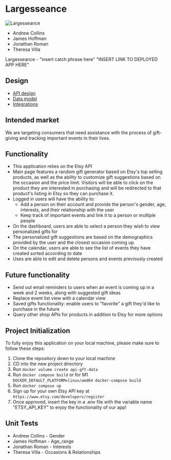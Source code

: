 # Largesseance
![Largesseance](/uploads/2a20566b081b5dfda9fb37b6015d9eb7/ezgif.com-gif-maker__1_.gif)

- Andrew Collins
- James Hoffman
- Jonathan Roman
- Theresa Villa

Largesseance - "insert catch phrase here"
"INSERT LINK TO DEPLOYED APP HERE"

## Design
- [API design](docs/api-design.md)
- [Data model](docs/data-model.md)
- [Integrations](docs/integrations.md)

## Intended market

We are targeting consumers that need assistance with the process of gift-giving and tracking important events in their lives.

## Functionality

- This application relies on the Etsy API
- Main page features a random gift generator based on Etsy's top selling products, as well as the ability to customize gift suggestions based on the occasion and the price limit. Visitors will be able to click on the product they are interested in purchasing and will be redirected to that product's listing in Etsy so they can purchase it.
- Logged in users will have the ability to:
  - Add a person on their account and provide the person's gender, age, interests, and their relationship with the user
  - Keep track of important events and link it to a person or multiple people
- On the dashboard, users are able to select a person they wish to view personalized gifts for
- The personalized gift suggestions are based on the demographics provided by the user and the closest occasion coming up.
- On the calendar, users are able to see the list of events they have created sorted according to date
- Uses are able to edit and delete persons and events previously created

## Future functionality

- Send out email reminders to users when an event is coming up in a week and 2 weeks, along with suggested gift ideas
- Replace event list view with a calendar view
- Saved gifts functionality: enable users to "favorite" a gift they'd like to purchase in the future
- Query other shop APIs for products in addition to Etsy for more options

## Project Initialization

To fully enjoy this application on your local machine, please make sure to follow these steps:

1. Clone the repository down to your local machine
2. CD into the new project directory
3. Run `docker volume create api-gft-data`
4. Run `docker compose build` or for M1 `DOCKER_DEFAULT_PLATFORM=linux/amd64 docker-compose build`
5. Run `docker compose up`
6. Sign up for your own Etsy API key at `https://www.etsy.com/developers/register`
7. Once approved, insert the key in a .env file with the variable name "ETSY_API_KEY" to enjoy the functionality of our app!

## Unit Tests

- Andrew Collins - Gender
- James Hoffman - Age_range
- Jonathan Roman - Interests
- Theresa Villa - Occasions & Relationships
